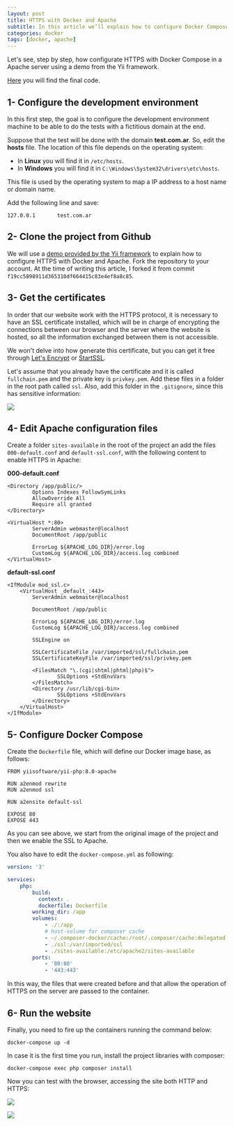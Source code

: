 ```yaml
---
layout: post
title: HTTPS with Docker and Apache
subtitle: In this article we’ll explain how to configure Docker Compose to have a HTTPS website with Apache as server.
categories: docker
tags: [docker, apache]
---
```


Let's see, step by step, how configurate HTTPS with Docker Compose in a Apache server using a demo from the Yii framework.

[Here](https://github.com/EvaVillarrealGuzman/demo) you will find the final code.

## 1- Configure the development environment

In this first step, the goal is to configure the development environment machine to be able to do the tests with a fictitious domain at the end.

Suppose that the test will be done with the domain **test.com.ar**. So, edit the **hosts** file. The location of this file depends on the operating system: 

- In **Linux** you will find it in ```/etc/hosts```.
- In **Windows** you will find it in ```C:\Windows\System32\drivers\etc\hosts```.

This file is used by the operating system to map a IP address to a host name or domain name.

Add the following line and save:

```
127.0.0.1       test.com.ar
```

## 2- Clone the project from Github

We will use a [demo provided by the Yii framework](https://github.com/yiisoft/demo) to explain how to configure HTTPS with Docker and Apache. Fork the repository to your account. At the time of writing this article, I forked it from commit ```f19cc5898911d365310df664415c83e4ef8a8c85```.

## 3- Get the certificates

In order that our website work with the HTTPS protocol, it is necessary to have an SSL certificate installed, which will be in charge of encrypting the connections between our browser and the server where the website is hosted, so all the information exchanged between them is not accessible.

We won't delve into how generate this certificate, but you can get it free through [Let's Encrypt](https://letsencrypt.org/) or [StartSSL](https://startssl.com/).

Let's assume that you already have the certificate and it is called ```fullchain.pem``` and the private key is ```privkey.pem```. Add these files in a folder in the root path called ```ssl```. Also, add this folder in the ```.gitignore```, since this has sensitive information:

![](https://evavillarrealguzman.github.io/img/https-con-docker-y-apache/ssl-folder.png)

## 4- Edit Apache configuration files

Create a folder ```sites-available``` in the root of the project an add the files ```000-default.conf``` and ```default-ssl.conf```, with the following content to enable HTTPS in Apache:

**000-default.conf**

```
<Directory /app/public/>
        Options Indexes FollowSymLinks
        AllowOverride All
        Require all granted
</Directory>

<VirtualHost *:80>
        ServerAdmin webmaster@localhost
        DocumentRoot /app/public

        ErrorLog ${APACHE_LOG_DIR}/error.log
        CustomLog ${APACHE_LOG_DIR}/access.log combined
</VirtualHost>
```

**default-ssl.conf**

```
<IfModule mod_ssl.c>
	<VirtualHost _default_:443>
		ServerAdmin webmaster@localhost

		DocumentRoot /app/public

		ErrorLog ${APACHE_LOG_DIR}/error.log
		CustomLog ${APACHE_LOG_DIR}/access.log combined

		SSLEngine on

        SSLCertificateFile /var/imported/ssl/fullchain.pem
		SSLCertificateKeyFile /var/imported/ssl/privkey.pem

		<FilesMatch "\.(cgi|shtml|phtml|php)$">
				SSLOptions +StdEnvVars
		</FilesMatch>
		<Directory /usr/lib/cgi-bin>
				SSLOptions +StdEnvVars
		</Directory>
	</VirtualHost>
</IfModule>
```

## [](#header-2)5- Configure Docker Compose

Create the ```Dockerfile``` file, which will define our Docker image base, as follows:

```
FROM yiisoftware/yii-php:8.0-apache

RUN a2enmod rewrite
RUN a2enmod ssl

RUN a2ensite default-ssl

EXPOSE 80
EXPOSE 443
```

As you can see above, we start from the original image of the project and then we enable the SSL to Apache.

You also have to edit the ```docker-compose.yml``` as following:

```yml
version: '3'

services:
    php:
        build:
          context: .
          dockerfile: Dockerfile
        working_dir: /app
        volumes:
            - ./:/app
            # host-volume for composer cache
            - ~/.composer-docker/cache:/root/.composer/cache:delegated
            - ./ssl:/var/imported/ssl
            - ./sites-available:/etc/apache2/sites-available
        ports:
            - '80:80'
            - '443:443'
```

In this way, the files that were created before and that allow the operation of HTTPS on the server are passed to the container.

## [](#header-2)6- Run the website

Finally, you need to fire up the containers running the command below:

```
docker-compose up -d
```

In case it is the first time you run, install the project libraries with composer:

```
docker-compose exec php composer install
```

Now you can test with the browser, accessing the site both HTTP and HTTPS:

![](https://evavillarrealguzman.github.io/img/https-con-docker-y-apache/http.png)

![](https://evavillarrealguzman.github.io/img/https-con-docker-y-apache/https.png)

